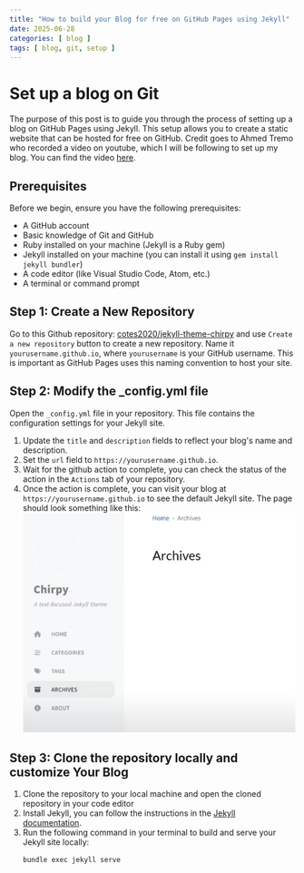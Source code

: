 ```yaml
---
title: "How to build your Blog for free on GitHub Pages using Jekyll"
date: 2025-06-28
categories: [ blog ]
tags: [ blog, git, setup ]
---
```


# Set up a blog on Git

The purpose of this post is to guide you through the process of setting up a blog on GitHub Pages using Jekyll. This
setup allows you to create a static website that can be hosted for free on GitHub. Credit goes to Ahmed Tremo who
recorded a video on youtube, which I will be following to set up my blog. You can find the
video [here](https://www.youtube.com/watch?v=m1RYsmOMPLs).

## Prerequisites

Before we begin, ensure you have the following prerequisites:

- A GitHub account
- Basic knowledge of Git and GitHub
- Ruby installed on your machine (Jekyll is a Ruby gem)
- Jekyll installed on your machine (you can install it using `gem install jekyll bundler`)
- A code editor (like Visual Studio Code, Atom, etc.)
- A terminal or command prompt

## Step 1: Create a New Repository

Go to this Github repository: [cotes2020/jekyll-theme-chirpy](https://github.com/cotes2020/chirpy-starter) and use
`Create a new repository` button to create a new repository. Name it `yourusername.github.io`, where `yourusername` is
your GitHub username. This is important as GitHub Pages uses this naming convention to host your site.

## Step 2: Modify the _config.yml file
Open the `_config.yml` file in your repository. This file contains the configuration settings for your Jekyll site.
1. Update the `title` and `description` fields to reflect your blog's name and description.
2. Set the `url` field to `https://yourusername.github.io`.
3. Wait for the github action to complete, you can check the status of the action in the `Actions` tab of your repository.
4. Once the action is complete, you can visit your blog at `https://yourusername.github.io` to see the default 
   Jekyll site. The page should look something like this:![image](/assets/img/chirpy.png)

## Step 3: Clone the repository locally and customize Your Blog
1. Clone the repository to your local machine and open the cloned repository in your code editor
2. Install Jekyll, you can follow the instructions in the [Jekyll documentation](https://jekyllrb.com/docs/installation/).
3. Run the following command in your terminal to build and serve your Jekyll site locally:
   ```bash
   bundle exec jekyll serve
   ```